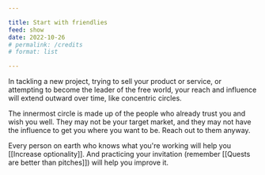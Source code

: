 ```yaml
---

title: Start with friendlies
feed: show
date: 2022-10-26
# permalink: /credits
# format: list

---
```


In tackling a new project, trying to sell your product or service, or attempting to become the leader of the free world, your reach and influence will extend outward over time, like concentric circles.

The innermost circle is made up of the people who already trust you and wish you well. They may not be your target market, and they may not have the influence to get you where you want to be. Reach out to them anyway.

Every person on earth who knows what you're working will help you [[Increase optionality]]. And practicing your invitation (remember [[Quests are better than pitches]]) will help you improve it. 